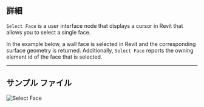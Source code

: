## 詳細
`Select Face` is a user interface node that displays a cursor in Revit that allows you to select a single face.

In the example below, a wall face is selected in Revit and the corresponding surface geometry is returned. Additionally, `Select Face` reports the owning element id of the face that is selected.
___
## サンプル ファイル

![Select Face](./Dynamo.Nodes.DSFaceSelection_img.jpg)
